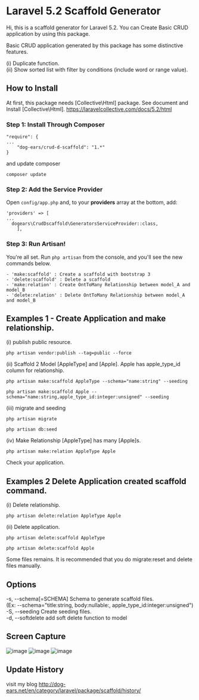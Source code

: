 # Laravel 5.2 Scaffold Generator

  Hi, this is a scaffold generator for Laravel 5.2.
  You can Create Basic CRUD application by using this package.
  
  Basic CRUD application generated by this package has some distinctive features.
  
  (i) Duplicate function.  
  (ii) Show sorted list with filter by conditions (include word or range value).



## How to Install

  At first, this package needs [Collective\Html] package.
  See document and Install [Collective\Html].
  https://laravelcollective.com/docs/5.2/html

### Step 1: Install Through Composer

```
"require": {
...
    "dog-ears/crud-d-scaffold": "1.*"
}
```
  and update composer
```
composer update
```

### Step 2: Add the Service Provider

Open `config/app.php` and, to your **providers** array at the bottom, add:

```
'providers' => [
...
  dogears\CrudDscaffold\GeneratorsServiceProvider::class,
    ],
```

### Step 3: Run Artisan!

You're all set. Run `php artisan` from the console, and you'll see the new commands below.
```
- 'make:scaffold' : Create a scaffold with bootstrap 3
- 'delete:scaffold' : Delete a scaffold
- 'make:relation' : Create OntToMany Relationship between model_A and model_B
- 'delete:relation' : Delete OntToMany Relationship between model_A and model_B
```



## Examples 1 - Create Application and make relationship.

(i) publish public resource.
```
php artisan vendor:publish --tag=public --force
```
(ii) Scaffold 2 Model [AppleType] and [Apple].
  Apple has apple_type_id column for relationship.
```
php artisan make:scaffold AppleType --schema="name:string" --seeding
```
```
php artisan make:scaffold Apple --schema="name:string,apple_type_id:integer:unsigned" --seeding
```
(iii) migrate and seeding
```
php artisan migrate
```
```
php artisan db:seed
```
(iv) Make Relationship [AppleType] has many [Apple]s.
```
php artisan make:relation AppleType Apple
```

Check your application.



## Examples 2 Delete Application created scaffold command.

(i) Delete relationship. 
```
php artisan delete:relation AppleType Apple
```
(ii) Delete application.
```
php artisan delete:scaffold AppleType
```
```
php artisan delete:scaffold Apple
```
Some files remains.
  It is recommended that you do migrate:reset and delete files manually.



## Options
-s, --schema[=SCHEMA]  Schema to generate scaffold files.  
(Ex: --schema="title:string, body:nullable:, apple_type_id:integer:unsigned")  
-S, --seeding          Create seeding files.  
-d, --softdelete       add soft delete function to model



## Screen Capture
![image](https://github.com/dog-ears/crud-d-scaffold/wiki/img/cap01.jpg)
![image](https://github.com/dog-ears/crud-d-scaffold/wiki/img/cap02.jpg)
![image](https://github.com/dog-ears/crud-d-scaffold/wiki/img/cap03.jpg)



## Update History

visit my blog
<http://dog-ears.net/en/category/laravel/package/scaffold/history/>
